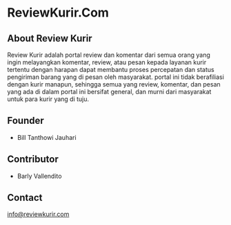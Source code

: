# ReviewKurir.Com

## About Review Kurir

Review Kurir adalah portal review dan komentar dari semua orang yang ingin melayangkan komentar, review, atau pesan kepada layanan kurir tertentu dengan harapan dapat membantu proses percepatan dan status pengiriman barang yang di pesan oleh masyarakat. portal ini tidak berafiliasi dengan kurir manapun, sehingga semua yang review, komentar, dan pesan yang ada di dalam portal ini bersifat general, dan murni dari masyarakat untuk para kurir yang di tuju.

## Founder

- Bill Tanthowi Jauhari

## Contributor 

- Barly Vallendito

## Contact

info@reviewkurir.com